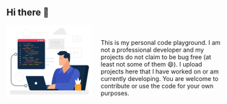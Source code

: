 ## Hi there 👋

<p>
  <img width="200" align='left' src="assets/programmer.gif" style="margin-right: 20px;">
</p>

<div style="display: flex; align-items: center; height: 200px;">
  <p>This is my personal code playground. I am not a professional developer and my projects do not claim to be bug free (at least not some of them 😄). I upload projects here that I have worked on or am currently developing. You are welcome to contribute or use the code for your own purposes.</p>
</div>
